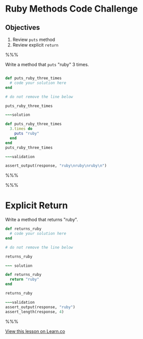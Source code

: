 # Ruby Methods Code Challenge

## Objectives

1. Review `puts` method
2. Review explicit `return`

%%%

Write a method that `puts` "ruby" 3 times.
~~~ruby

def puts_ruby_three_times
  # code your solution here
end

# do not remove the line below

puts_ruby_three_times

~~~solution

def puts_ruby_three_times
  3.times do
    puts "ruby"
  end
end
puts_ruby_three_times

~~~validation

assert_output(response, "ruby\nruby\nruby\n")

~~~

%%%

%%%

# Explicit Return

Write a method that returns "ruby".

~~~ruby
def returns_ruby
  # code your solution here
end

# do not remove the line below

returns_ruby

~~~ solution

def returns_ruby
  return "ruby"
end

returns_ruby

~~~validation
assert_output(response, "ruby")
assert_length(response, 4)
~~~
%%%

<a href='https://learn.co/lessons/demo-repl' data-visibility='hidden'>View this lesson on Learn.co</a>
